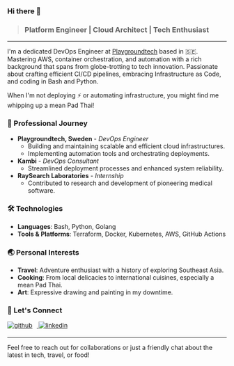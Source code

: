 ### Hi there 👋
> ### Platform Engineer | Cloud Architect | Tech Enthusiast

---

I'm a dedicated DevOps Engineer at [Playgroundtech](https://playgroundtech.io) based in 🇸🇪. Mastering AWS, container orchestration, and automation with a rich background that spans from globe-trotting to tech innovation. Passionate about crafting efficient CI/CD pipelines, embracing Infrastructure as Code, and coding in Bash and Python. 

When I'm not deploying ⚡ or automating infrastructure, you might find me whipping up a mean Pad Thai!

### 💼 Professional Journey

- **Playgroundtech, Sweden** - _DevOps Engineer_
  - Building and maintaining scalable and efficient cloud infrastructures.
  - Implementing automation tools and orchestrating deployments.
- **Kambi** - _DevOps Consultant_
  - Streamlined deployment processes and enhanced system reliability.
- **RaySearch Laboratories** - _Internship_
  - Contributed to research and development of pioneering medical software.

### 🛠️ Technologies

- **Languages**: Bash, Python, Golang
- **Tools & Platforms**: Terraform, Docker, Kubernetes, AWS, GitHub Actions

### 🌏 Personal Interests

- **Travel**: Adventure enthusiast with a history of exploring Southeast Asia.
- **Cooking**: From local delicacies to international cuisines, especially a mean Pad Thai.
- **Art**: Expressive drawing and painting in my downtime.

### 💬 Let's Connect

<a href="https://github.com/marcmodin" target="_blank">
<img src=https://img.shields.io/badge/github-%2324292e.svg?&style=for-the-badge&logo=github&logoColor=white alt=github style="margin-bottom: 5px; margin-right: 10px" />
</a>
<a href="https://linkedin.com/in/marcrajesmodin" target="_blank">
<img src=https://img.shields.io/badge/linkedin-%231E77B5.svg?&style=for-the-badge&logo=linkedin&logoColor=white alt=linkedin style="margin-bottom: 5px;" />
</a>  

---

Feel free to reach out for collaborations or just a friendly chat about the latest in tech, travel, or food!
